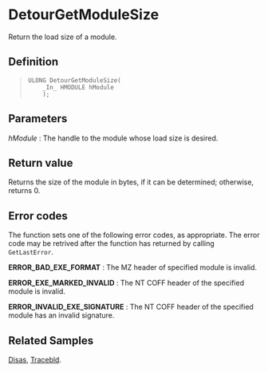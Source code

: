 DetourGetModuleSize
===================

Return the load size of a module.

Definition
----------

>     ULONG DetourGetModuleSize(
>         _In_ HMODULE hModule
>         );

Parameters
----------

*hModule*
:   The handle to the module whose load size is desired.

Return value
------------

Returns the size of the module in bytes, if it can be determined;
otherwise, returns 0.

Error codes
-----------

The function sets one of the following error codes, as appropriate. The
error code may be retrived after the function has returned by calling
`GetLastError`.

**ERROR\_BAD\_EXE\_FORMAT**
:   The MZ header of specified module is invalid.

**ERROR\_EXE\_MARKED\_INVALID**
:   The NT COFF header of the specified module is invalid.

**ERROR\_INVALID\_EXE\_SIGNATURE**
:   The NT COFF header of the specified module has an invalid signature.

Related Samples
---------------

[Disas](SampleDisas), [Tracebld](SampleTracebld).
